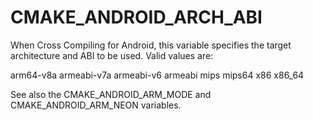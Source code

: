   

# CMAKE_ANDROID_ARCH_ABI  
When Cross Compiling for Android, this variable specifies the
target architecture and ABI to be used.  Valid values are:  


arm64-v8a
armeabi-v7a
armeabi-v6
armeabi
mips
mips64
x86
x86_64
  

See also the CMAKE_ANDROID_ARM_MODE and
CMAKE_ANDROID_ARM_NEON variables.  

